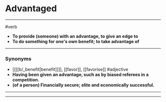 # Advantaged
---
#verb
- **To provide (someone) with an advantage, to give an edge to**
- **To do something for one's own benefit; to take advantage of**
---
### Synonyms
- [[[[b/_benefit|benefit]]]], [[favor]], [[favorise]]
#adjective
- **Having been given an advantage, such as by biased referees in a competition.**
- **(of a person) Financially secure; elite and economically successful.**
---
---
